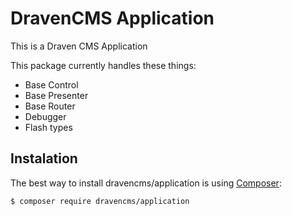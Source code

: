# DravenCMS Application

This is a Draven CMS Application

This package currently handles these things:
* Base Control
* Base Presenter
* Base Router
* Debugger 
* Flash types

## Instalation

The best way to install dravencms/application is using  [Composer](http://getcomposer.org/):


```sh
$ composer require dravencms/application
```



